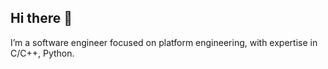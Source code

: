 ## Hi there 👋
I’m a software engineer focused on platform engineering, with expertise in C/C++, Python.

